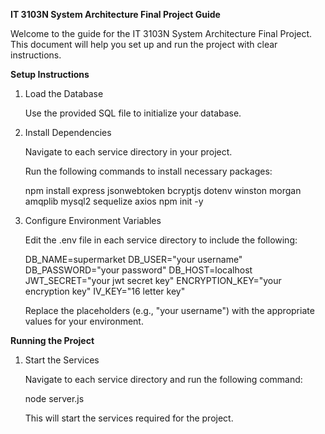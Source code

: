 **IT 3103N System Architecture Final Project Guide**

Welcome to the guide for the IT 3103N System Architecture Final Project. This document will help you set up and run the project with clear instructions.

**Setup Instructions**

1. Load the Database
	
	Use the provided SQL file to initialize your database.

2. Install Dependencies

	Navigate to each service directory in your project.
	
	Run the following commands to install necessary packages:
	
	npm install express jsonwebtoken bcryptjs dotenv winston morgan amqplib mysql2 sequelize axios
	npm init -y

3. Configure Environment Variables

	Edit the .env file in each service directory to include the following:

	DB_NAME=supermarket
	DB_USER="your username"
	DB_PASSWORD="your password"
	DB_HOST=localhost
	JWT_SECRET="your jwt secret key"
	ENCRYPTION_KEY="your encryption key"
	IV_KEY="16 letter key"

	Replace the placeholders (e.g., "your username") with the appropriate values for your environment.

**Running the Project**

1. Start the Services

	Navigate to each service directory and run the following command:
	
	node server.js
	
	This will start the services required for the project.


